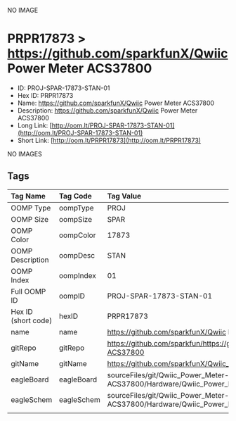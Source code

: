 


  
NO IMAGE  
# PRPR17873 > https://github.com/sparkfunX/Qwiic Power Meter ACS37800

- ID: PROJ-SPAR-17873-STAN-01
- Hex ID: PRPR17873
- Name: https://github.com/sparkfunX/Qwiic Power Meter ACS37800
- Description: https://github.com/sparkfunX/Qwiic Power Meter ACS37800
- Long Link: [http://oom.lt/PROJ-SPAR-17873-STAN-01](http://oom.lt/PROJ-SPAR-17873-STAN-01)
- Short Link: [http://oom.lt/PRPR17873](http://oom.lt/PRPR17873)
  
NO IMAGES  
## Tags
  

|Tag Name|Tag Code|Tag Value|
| :--- | :--- | :--- |
|OOMP Type|oompType|PROJ|
|OOMP Size|oompSize|SPAR|
|OOMP Color|oompColor|17873|
|OOMP Description|oompDesc|STAN|
|OOMP Index|oompIndex|01|
|Full OOMP ID|oompID|PROJ-SPAR-17873-STAN-01|
|Hex ID (short code)|hexID|PRPR17873|
|name|name|https://github.com/sparkfunX/Qwiic Power Meter ACS37800|
|gitRepo|gitRepo|https://github.com/sparkfun/https://github.com/sparkfunX/Qwiic_Power_Meter-ACS37800|
|gitName|gitName|https://github.com/sparkfunX/Qwiic_Power_Meter-ACS37800|
|eagleBoard|eagleBoard|sourceFiles/git/Qwiic_Power_Meter-ACS37800/Hardware/Qwiic_Power_Meter-ACS37800.brd|
|eagleSchem|eagleSchem|sourceFiles/git/Qwiic_Power_Meter-ACS37800/Hardware/Qwiic_Power_Meter-ACS37800.sch|
||||
